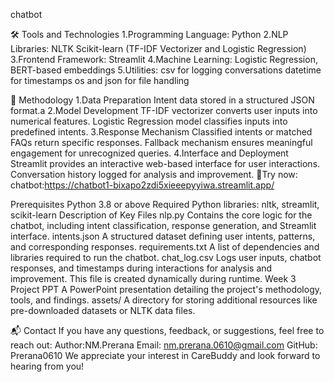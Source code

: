  chatbot


🛠️ Tools and Technologies
	1.Programming Language: Python
	2.NLP Libraries:
		NLTK
		Scikit-learn (TF-IDF Vectorizer and Logistic Regression)
	3.Frontend Framework: Streamlit
	4.Machine Learning: Logistic Regression, BERT-based embeddings
	5.Utilities:
		csv for logging conversations
		datetime for timestamps
		os and json for file handling

  🧠 Methodology
	1.Data Preparation
			Intent data stored in a structured JSON format.a
	2.Model Development
			TF-IDF vectorizer converts user inputs into numerical features.
			Logistic Regression model classifies inputs into predefined intents.
	3.Response Mechanism
			Classified intents or matched FAQs return specific responses.
			Fallback mechanism ensures meaningful engagement for unrecognized queries.
	4.Interface and Deployment
			Streamlit provides an interactive web-based interface for user interactions.
			Conversation history logged for analysis and improvement.
🤖Try now:
	chatbot:https://chatbot1-bixapo2zdi5xieeepyyiwa.streamlit.app/

 Prerequisites
	Python 3.8 or above
		Required Python libraries: nltk, streamlit, scikit-learn
  Description of Key Files
	nlp.py
		Contains the core logic for the chatbot, including intent classification, response generation, and Streamlit interface.
	intents.json
		A structured dataset defining user intents, patterns, and corresponding responses.
	requirements.txt
		A list of dependencies and libraries required to run the chatbot.
	chat_log.csv
		Logs user inputs, chatbot responses, and timestamps during interactions for analysis and improvement. This file is created dynamically during runtime.
	Week 3 Project PPT
		A PowerPoint presentation detailing the project's methodology, tools, and findings.
	assets/
		A directory for storing additional resources like pre-downloaded datasets or NLTK data files.

  📬 Contact
		If you have any questions, feedback, or suggestions, feel free to reach out:
	Author:NM.Prerana
	Email: nm.prerana.0610@gmail.com
	GitHub: Prerana0610
We appreciate your interest in CareBuddy and look forward to hearing from you!

	
 
